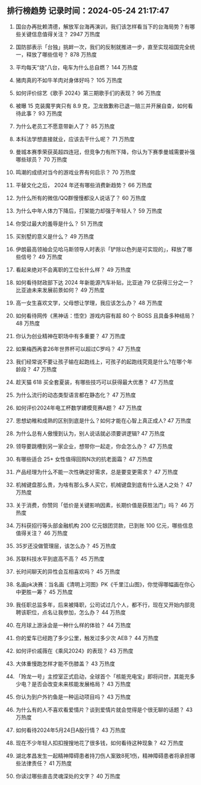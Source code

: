 
## 排行榜趋势 记录时间：2024-05-24 21:17:47
  
  1. 国台办再批赖清德，解放军台海再演训，我们该怎样看当下的台海局势？有哪些关键信息值得关注？ 2947 万热度
    
  2. 国防部表示「台独」挑衅一次，我们的反制就推进一步，直至实现祖国完全统一，释放了哪些信号？ 878 万热度
    
  3. 平均每天“烧”八台，电车为什么总自燃？ 144 万热度
    
  4. 猪肉真的不如牛羊肉对身体好吗？ 105 万热度
    
  5. 如何评价综艺《歌手 2024》第三期歌手们的表现？ 96 万热度
    
  6. 被曝 15 克装魔芋爽只有 8.9 克，卫龙致歉称已退一赔三并开展自查，如何看待此事？ 93 万热度
    
  7. 为什么老员工不愿意带新人了？ 85 万热度
    
  8. 本科法学想直接就业，应该去干什么呢？ 71 万热度
    
  9. 曼城本赛季荣获英超四连冠，但竞争力有所下降，你认为下赛季曼城需要补强哪些球员？ 70 万热度
    
  10. 鸣潮的成绩对当今的游戏业界有何启示？ 70 万热度
    
  11. 平替文化之后， 2024 年还有哪些消费新趋势？ 66 万热度
    
  12. 为什么所有的微信/QQ群慢慢都没人说话了？ 60 万热度
    
  13. 为什么中年人体力下降后，打架能力却强于年轻人？ 59 万热度
    
  14. 你受过最大的羞辱是什么？ 51 万热度
    
  15. 买别墅的意义是什么？ 49 万热度
    
  16. 伊朗最高领袖会见哈马斯领导人时表示「铲除以色列是可实现的」，释放了哪些信号？ 49 万热度
    
  17. 看起来绝对不会离职的工位长什么样？ 49 万热度
    
  18. 如何看待财政部下达 2024 年新能源汽车补贴，比亚迪 79 亿获得三分之一？比亚迪未来发展前景如何？ 49 万热度
    
  19. 高一女生喜欢文学，父母想让学理，我应该怎么办？ 48 万热度
    
  20. 如何看待网传《黑神话：悟空》游戏内容有超 80 个 BOSS 且具备多种结局？ 48 万热度
    
  21. 你认为创业精神在职场中有多重要？ 47 万热度
    
  22. 如果梅西再拿26年世界杯可以超过C罗吗？ 47 万热度
    
  23. 我们经常说不要让孩子输在起跑线上，可孩子的起跑线究竟是什么?在哪个年龄段？ 47 万热度
    
  24. 趁天猫 618 买全套夏装，有哪些技巧可以获得最大优惠？ 47 万热度
    
  25. 为什么流行的动态类型语言都在静态化？ 47 万热度
    
  26. 如何评价2024年电工杯数学建模竞赛A题？ 47 万热度
    
  27. 思想幼稚和成熟的区别到底是什么？如何才能在心智上真正成人? 47 万热度
    
  28. 为什么总有人傲慢到认为，别人说话就必须要讲逻辑? 47 万热度
    
  29. 领导要跳槽到另一家企业，想带你一起走，你会怎么办？ 47 万热度
    
  30. 有哪些适合 25+ 女性值得回购N次的抗老面霜？ 47 万热度
    
  31. 产品经理为什么不能一次性确定好需求，总是要变更需求？ 47 万热度
    
  32. 机械键盘那么贵，为啥有那么多人买它，机械键盘到底有什么迷人之处？ 47 万热度
    
  33. 关于消费，你赞同「低价是关键影响因素，长期价值是获胜法门」吗？ 46 万热度
    
  34. 万科获招行等头部金融机构 200 亿元银团贷款，已到账 100 亿元，哪些信息值得关注？ 46 万热度
    
  35. 35岁还没做管理层，该怎么办？ 45 万热度
    
  36. 苏联科技水平到底高不高？ 45 万热度
    
  37. 长时间聊天的异性会互相喜欢吗？ 45 万热度
    
  38. 名画pk决赛：当名画《清明上河图》PK《千里江山图》，你觉得哪幅画在你心中更胜一筹？ 45 万热度
    
  39. 我任职总监多年，后来被降职，公司试过几个人，都不行，现在又开始内部竞聘该职位，点名让我参加，怎么办？ 44 万热度
    
  40. 在月球上游泳会是一种什么样的体验？ 44 万热度
    
  41. 你的爱车已经跑了多少公里，触发过多少次 AEB？ 44 万热度
    
  42. 如何评价戚薇在《乘风2024》的表现？ 43 万热度
    
  43. 大体重慢跑怎样才能不伤膝盖？ 43 万热度
    
  44. 「玲龙一号」主控室正式启动，全球首个「核能充电宝」即将问世，其能充多少电？是否会改变未来核能发展格局？ 43 万热度
    
  45. 你认为到户外钓鱼是一种运动项目吗？ 43 万热度
    
  46. 为什么有的人不喜欢看爱情片？谈到爱情片就会觉得是个很无聊的话题？ 43 万热度
    
  47. 如何看待2024年5月24日A股行情？ 43 万热度
    
  48. 现在不少年轻人扣扣搜搜地花了很多钱，如何看待这种现象？ 42 万热度
    
  49. 湖北孝昌发生一起精神障碍患者持刀伤人案致8死1伤，精神障碍患者将承担哪些法律责任？ 41 万热度
    
  50. 你读过哪些直击灵魂深处的文字？ 40 万热度
    